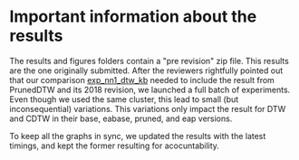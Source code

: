 # Important information about the results

The results and figures folders contain a "pre revision" zip file.
This results are the one originally submitted.
After the reviewers rightfully pointed out that our comparison [exp_nn1_dtw_kb](../exp_nn1_dtw_lb)
needed to include the result from PrunedDTW and its 2018 revision, we launched a full batch of experiments.
Even though we used the same cluster, this lead to small (but inconsequential) variations.
This variations only impact the result for DTW and CDTW in their base, eabase, pruned, and eap versions.

To keep all the graphs in sync, we updated the results with the latest timings, 
and kept the former resulting for acocuntability.